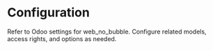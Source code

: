 # Configuration

Refer to Odoo settings for web_no_bubble. Configure related models, access rights, and options as needed.
